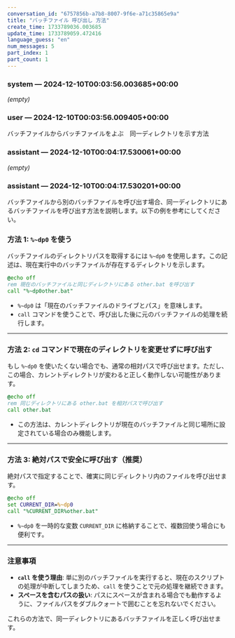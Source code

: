 ```yaml
---
conversation_id: "6757856b-a7b8-8007-9f6e-a71c35865e9a"
title: "バッチファイル 呼び出し 方法"
create_time: 1733789036.003685
update_time: 1733789059.472416
language_guess: "en"
num_messages: 5
part_index: 1
part_count: 1
---
```


### system — 2024-12-10T00:03:56.003685+00:00

_(empty)_

### user — 2024-12-10T00:03:56.009405+00:00

バッチファイルからバッチファイルをよぶ　同一ディレクトリを示す方法

### assistant — 2024-12-10T00:04:17.530061+00:00

_(empty)_

### assistant — 2024-12-10T00:04:17.530201+00:00

バッチファイルから別のバッチファイルを呼び出す場合、同一ディレクトリにあるバッチファイルを呼び出す方法を説明します。以下の例を参考にしてください。

### 方法 1: `%~dp0` を使う
バッチファイルのディレクトリパスを取得するには `%~dp0` を使用します。この記述は、現在実行中のバッチファイルが存在するディレクトリを示します。

```bat
@echo off
rem 現在のバッチファイルと同じディレクトリにある other.bat を呼び出す
call "%~dp0other.bat"
```

- `%~dp0` は「現在のバッチファイルのドライブとパス」を意味します。
- `call` コマンドを使うことで、呼び出した後に元のバッチファイルの処理を続行します。

---

### 方法 2: `cd` コマンドで現在のディレクトリを変更せずに呼び出す
もし `%~dp0` を使いたくない場合でも、通常の相対パスで呼び出せます。ただし、この場合、カレントディレクトリが変わると正しく動作しない可能性があります。

```bat
@echo off
rem 同じディレクトリにある other.bat を相対パスで呼び出す
call other.bat
```

- この方法は、カレントディレクトリが現在のバッチファイルと同じ場所に設定されている場合のみ機能します。

---

### 方法 3: 絶対パスで安全に呼び出す（推奨）
絶対パスで指定することで、確実に同じディレクトリ内のファイルを呼び出せます。

```bat
@echo off
set CURRENT_DIR=%~dp0
call "%CURRENT_DIR%other.bat"
```

- `%~dp0` を一時的な変数 `CURRENT_DIR` に格納することで、複数回使う場合にも便利です。

---

### 注意事項
- **`call` を使う理由**: 単に別のバッチファイルを実行すると、現在のスクリプトの処理が中断してしまうため、`call` を使うことで元の処理を継続できます。
- **スペースを含むパスの扱い**: パスにスペースが含まれる場合でも動作するように、ファイルパスをダブルクォートで囲むことを忘れないでください。

これらの方法で、同一ディレクトリにあるバッチファイルを正しく呼び出せます。
